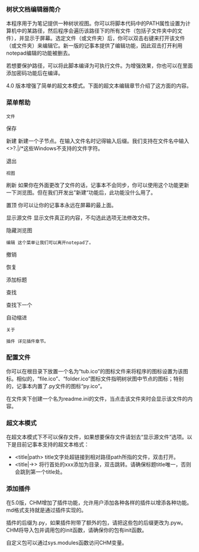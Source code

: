 ### 树状文档编辑器简介

本程序用于为笔记提供一种树状视图。你可以将脚本代码中的PATH属性设置为计算机中的某路径，然后程序会遍历该路径下的所有文件（包括子文件夹中的文件），并显示于屏幕。选定文件（或文件夹）后，你可以双击右键来打开该文件（或文件夹）来编辑它。新一版的记事本提供了编辑功能，因此双击打开利用notepad编辑的功能被删去。

若想要保护路径，可以将此脚本编译为可执行文件。为增强效果，你也可以在里面添加密码功能后在编译。

4.0 版本增强了简单的超文本模式。下面的超文本编辑章节介绍了这方面的内容。

### 菜单帮助
    文件
    
  保存
  
  新建 新建一个子节点。在输入文件名时记得输入后缀。我们支持在文件名中输入<>?.|\/*这些Windows不支持的文件字符。
  
  退出 
  
    视图
    
  刷新 如果你在外面更改了文件的话，记事本不会同步，你可以使用这个功能更新一下浏览图。但在我们开发出”新建“功能后，此功能没什么用了。
  
  置顶 你可以让你的记事本永远在屏幕的最上面。
  
  显示源文件 显示文件真正的内容，不勾选此选项无法修改文件。
  
  隐藏浏览图
  
    编辑 这个菜单让我们可以离开notepad了。
    
  撤销
  
  恢复
  
  添加标题
  
  查找
  
  查找下一个
  
  自动缩进
  
    关于
    
    插件 详见插件章节。

### 配置文件

你可以在根目录下放置一个名为“tub.ico”的图标文件来将程序的图标设置为该图标。相似的，“file.ico”、“folder.ico”图标文件指明树状图中节点的图标；特别的，记事本内置了.py文件的图标“py.ico”。

在文件夹下创建一个名为readme.ini的文件，当点击该文件夹时会显示该文件的内容。

### 超文本模式

在超文本模式下不可以保存文件，如果想要保存文件请划去“显示源文件”选项。以下是目前记事本支持的超文本格式：

- <title|path>    title文字处超链接到相对路径path所指的文件，双击打开。
- <title|->>      将行首处的xxx添加为目录，双击跳转。请确保标题title唯一，否则会跳到第一个title处。

### 添加插件

在5.0版，CHM增加了插件功能，允许用户添加各种各样的插件以增添各种功能。md格式支持就是通过插件实现的。

插件的后缀为.py，如果插件附带了额外的包，请把这些包的后缀更改为.pyw。CHM将导入包并调用包的init函数，请确保你的包有init函数。

自定义包可以通过sys.modules函数访问CHM变量。
